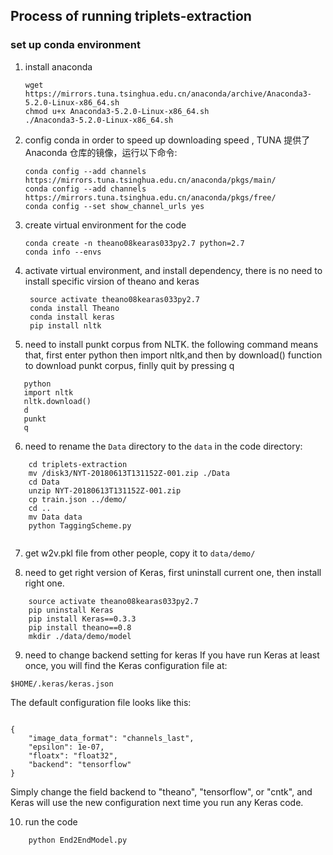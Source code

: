 ## Process of running triplets-extraction

### set up conda environment

1. install anaconda
    ````
    wget https://mirrors.tuna.tsinghua.edu.cn/anaconda/archive/Anaconda3-5.2.0-Linux-x86_64.sh
    chmod u+x Anaconda3-5.2.0-Linux-x86_64.sh
    ./Anaconda3-5.2.0-Linux-x86_64.sh
    ````
2. config conda in order to speed up downloading speed ,
   TUNA 提供了 Anaconda 仓库的镜像，运行以下命令:
    ````
    conda config --add channels https://mirrors.tuna.tsinghua.edu.cn/anaconda/pkgs/main/
    conda config --add channels https://mirrors.tuna.tsinghua.edu.cn/anaconda/pkgs/free/
    conda config --set show_channel_urls yes
    ````


3. create virtual environment for the code
    ````
    conda create -n theano08kearas033py2.7 python=2.7
    conda info --envs
    ````

4. activate virtual environment, and install dependency, there is no need to install specific virsion of theano and keras
   
   ````
    source activate theano08kearas033py2.7
    conda install Theano
    conda install keras
    pip install nltk
    ````

5. need to install punkt corpus from NLTK. the following command means that, first enter python
then import nltk,and then by download() function to download punkt corpus, finlly quit by pressing q

````
   python
   import nltk
   nltk.download()
   d
   punkt
   q
````

6. need to rename the `Data` directory to the `data` in the code directory:

````
    cd triplets-extraction
    mv /disk3/NYT-20180613T131152Z-001.zip ./Data
    cd Data
    unzip NYT-20180613T131152Z-001.zip
    cp train.json ../demo/
    cd ..
    mv Data data
    python TaggingScheme.py
    
````

7. get w2v.pkl file from other people, copy it to  `data/demo/`
    
8. need to get right version of Keras, first uninstall current one, then install right one.
````
    source activate theano08kearas033py2.7
    pip uninstall Keras
    pip install Keras==0.3.3
    pip install theano==0.8
    mkdir ./data/demo/model
````
9. need to change backend setting for keras
If you have run Keras at least once, you will find the Keras configuration file at:
````
$HOME/.keras/keras.json
````
The default configuration file looks like this:
````

{
    "image_data_format": "channels_last",
    "epsilon": 1e-07,
    "floatx": "float32",
    "backend": "tensorflow"
}
````

Simply change the field backend to "theano", "tensorflow", or "cntk", and Keras will use the new configuration next time you run any Keras code.

10. run the code

````
    python End2EndModel.py
````



 









